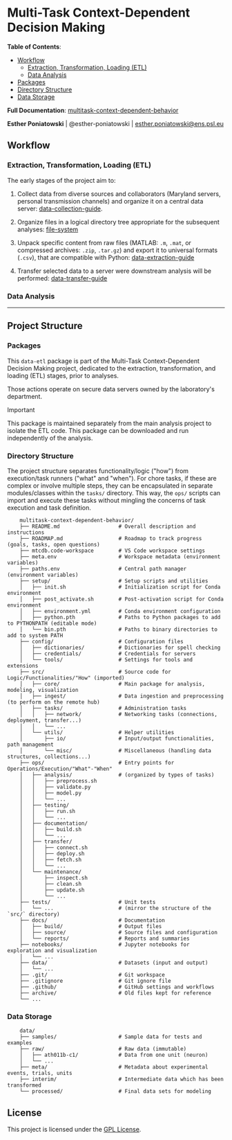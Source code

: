 # Multi-Task Context-Dependent Decision Making

**Table of Contents**:

- [Workflow](#workflow)
  - [Extraction, Transformation, Loading (ETL)](#extraction-transformation-loading-etl)
  - [Data Analysis](#data-analysis)
- [Packages](#packages)
- [Directory Structure](#directory-structure)
- [Data Storage](#data-storage)

**Full Documentation**: [multitask-context-dependent-behavior](https://esther-poniatowski.github.io/multitask-context-dependent-behavior/)

**Esther Poniatowski** | @esther-poniatowski | esther.poniatowski@ens.psl.eu

## Workflow

### Extraction, Transformation, Loading (ETL)

The early stages of the project aim to:

1. Collect data from diverse sources and collaborators (Maryland servers, personal transmission
   channels) and organize it on a central data server:
   [data-collection-guide](docs/data_collection.rst).

2. Organize files in a logical directory tree appropriate for the subsequent analyses:
   [file-system](docs/file_system.rst)

3. Unpack specific content from raw files (MATLAB: `.m`, `.mat`, or compressed archives: `.zip`,
   `.tar.gz`) and export it to universal formats (`.csv`), that are compatible with Python:
   [data-extraction-guide](docs/data_extraction.rst)

4. Transfer selected data to a server were downstream analysis will be performed:
   [data-transfer-guide](docs/data_transfer.rst)

### Data Analysis

---

## Project Structure

### Packages

This `data-etl` package is part of the Multi-Task Context-Dependent Decision Making project,
dedicated to the extraction, transformation, and loading (ETL) stages, prior to analyses.

Those actions operate on secure data servers owned by the laboratory's department.

> [!IMPORTANT]
> This package is maintained separately from the main analysis project to isolate the ETL code.
> This package can be downloaded and run independently of the analysis.

### Directory Structure

The project structure separates functionality/logic ("how") from execution/task runners ("what" and
"when"). For chore tasks, if these are complex or involve multiple steps, they can be encapsulated
in separate modules/classes within the `tasks/` directory. This way, the `ops/` scripts can import
and execute these tasks without mingling the concerns of task execution and task definition.

```plaintext
    multitask-context-dependent-behavior/
    ├── README.md                   # Overall description and instructions
    ├── ROADMAP.md                  # Roadmap to track progress (goals, tasks, open questions)
    ├── mtcdb.code-workspace        # VS Code workspace settings
    ├── meta.env                    # Workspace metadata (environment variables)
    ├── paths.env                   # Central path manager (environment variables)
    ├── setup/                      # Setup scripts and utilities
    │   ├── init.sh                 # Initialization script for Conda environment
    │   ├── post_activate.sh        # Post-activation script for Conda environment
    │   ├── environment.yml         # Conda environment configuration
    │   ├── python.pth              # Paths to Python packages to add to PYTHONPATH (editable mode)
    │   └── bin.pth                 # Paths to binary directories to add to system PATH
    ├── config/                     # Configuration files
    │   ├── dictionaries/           # Dictionaries for spell checking
    │   ├── credentials/            # Credentials for servers
    │   └── tools/                  # Settings for tools and extensions
    ├── src/                        # Source code for Logic/Functionalities/"How" (imported)
    │   ├── core/                   # Main package for analysis, modeling, visualization
    │   ├── ingest/                 # Data ingestion and preprocessing (to perform on the remote hub)
    │   ├── tasks/                  # Administration tasks
    │   │   ├── network/            # Networking tasks (connections, deployment, transfer...)
    │   │   └── ...
    │   └── utils/                  # Helper utilities
    │       ├── io/                 # Input/output functionalities, path management
    │       └── misc/               # Miscellaneous (handling data structures, collections...)
    ├── ops/                        # Entry points for Operations/Execution/"What"-"When"
    │   ├── analysis/               # (organized by types of tasks)
    │   │   ├── preprocess.sh
    │   │   ├── validate.py
    │   │   ├── model.py
    │   │   └── ...
    │   ├── testing/
    │   │   ├── run.sh
    │   │   └── ...
    │   ├── documentation/
    │   │   ├── build.sh
    │   │   └── ...
    │   ├── transfer/
    │   │   ├── connect.sh
    │   │   ├── deploy.sh
    │   │   ├── fetch.sh
    │   │   └── ...
    │   └── maintenance/
    │       ├── inspect.sh
    │       ├── clean.sh
    │       ├── update.sh
    │       └── ...
    ├── tests/                      # Unit tests
    │   └── ...                     # (mirror the structure of the `src/` directory)
    ├── docs/                       # Documentation
    │   ├── build/                  # Output files
    │   ├── source/                 # Source files and configuration
    │   └── reports/                # Reports and summaries
    ├── notebooks/                  # Jupyter notebooks for exploration and visualization
    │   └── ...
    ├── data/                       # Datasets (input and output)
    │   └── ...
    ├── .git/                       # Git workspace
    ├── .gitignore                  # Git ignore file
    ├── .github/                    # GitHub settings and workflows
    ├── archive/                    # Old files kept for reference
    └── ...
```

### Data Storage

```plaintext
    data/
    ├── samples/                    # Sample data for tests and examples
    ├── raw/                        # Raw data (immutable)
    │   ├── ath011b-c1/             # Data from one unit (neuron)
    │   └── ...
    ├── meta/                       # Metadata about experimental events, trials, units
    ├── interim/                    # Intermediate data which has been transformed
    └── processed/                  # Final data sets for modeling
```

## License

This project is licensed under the [GPL License](LICENSE).
